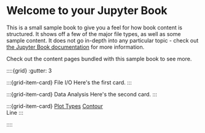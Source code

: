 # Welcome to your Jupyter Book

This is a small sample book to give you a feel for how book content is
structured.
It shows off a few of the major file types, as well as some sample content.
It does not go in-depth into any particular topic - check out [the Jupyter Book documentation](https://jupyterbook.org) for more information.

Check out the content pages bundled with this sample book to see more.

::::{grid}
:gutter: 3

:::{grid-item-card} File I/O
Here's the first card.
:::

:::{grid-item-card} Data Analysis
Here's the second card.
:::

:::{grid-item-card} [Plot Types](notebooks/plot_types)
[Contour](plot_types/contour) <br>
Line
:::

::::
